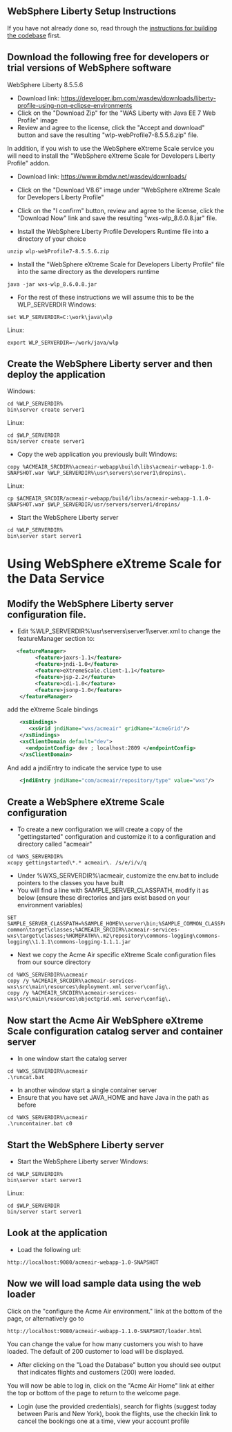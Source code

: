 ## WebSphere Liberty Setup Instructions 

If you have not already done so, read through the [instructions for building the codebase](Build_Instructions.md) first. 


## Download the following free for developers or trial versions of WebSphere software

WebSphere Liberty 8.5.5.6
* Download link:  https://developer.ibm.com/wasdev/downloads/liberty-profile-using-non-eclipse-environments
* Click on the "Download Zip" for the "WAS Liberty with Java EE 7 Web Profile" image 
* Review and agree to the license, click the "Accept and download" button and save the resulting "wlp-webProfile7-8.5.5.6.zip" file.

In addition, if you wish to use the WebSphere eXtreme Scale service you will need to install the  "WebSphere eXtreme Scale for Developers Liberty Profile" addon. 
* Download link:  https://www.ibmdw.net/wasdev/downloads/
* Click on the "Download V8.6" image under "WebSphere eXtreme Scale for Developers Liberty Profile"
* Click on the "I confirm" button, review and agree to the license, click the "Download Now" link and save the resulting "wxs-wlp_8.6.0.8.jar" file.

* Install the WebSphere Liberty Profile Developers Runtime file into a directory of your choice
```text
unzip wlp-webProfile7-8.5.5.6.zip
```

* Install the "WebSphere eXtreme Scale for Developers Liberty Profile" file into the same directory as the developers runtime
```text
java -jar wxs-wlp_8.6.0.8.jar
```

* For the rest of these instructions we will assume this to be the WLP_SERVERDIR
Windows:
```text
set WLP_SERVERDIR=C:\work\java\wlp
```
 
Linux:
```text
export WLP_SERVERDIR=~/work/java/wlp
```


## Create the WebSphere Liberty server and then deploy the application
Windows:
```text
cd %WLP_SERVERDIR%
bin\server create server1
```

Linux:
```text
cd $WLP_SERVERDIR
bin/server create server1
```

* Copy the web application you previously built
Windows:
```text
copy %ACMEAIR_SRCDIR%\acmeair-webapp\build\libs\acmeair-webapp-1.0-SNAPSHOT.war %WLP_SERVERDIR%\usr\servers\server1\dropins\.
```

Linux:
```text
cp $ACMEAIR_SRCDIR/acmeair-webapp/build/libs/acmeair-webapp-1.1.0-SNAPSHOT.war $WLP_SERVERDIR/usr/servers/server1/dropins/
```

* Start the WebSphere Liberty server
```text
cd %WLP_SERVERDIR%
bin\server start server1
```


# Using WebSphere eXtreme Scale for the Data Service 

## Modify the WebSphere Liberty server configuration file.  

* Edit %WLP_SERVERDIR%\usr\servers\server1\server.xml to change the featureManager section to:

```xml
   <featureManager>
         <feature>jaxrs-1.1</feature>
         <feature>jndi-1.0</feature>
         <feature>eXtremeScale.client-1.1</feature>
         <feature>jsp-2.2</feature>
         <feature>cdi-1.0</feature>
         <feature>jsonp-1.0</feature>
    </featureManager>
```

add the eXtreme Scale bindings
```xml
    <xsBindings>
       <xsGrid jndiName="wxs/acmeair" gridName="AcmeGrid"/>
    </xsBindings>
    <xsClientDomain default="dev">    
      <endpointConfig> dev ; localhost:2809 </endpointConfig>    
    </xsClientDomain>
```

And add a jndiEntry to indicate the service type to use
```xml
    <jndiEntry jndiName="com/acmeair/repository/type" value="wxs"/>
```

## Create a WebSphere eXtreme Scale configuration
* To create a new configuration we will create a copy of the "gettingstarted" configuration and customize it to a configuration and directory called "acmeair"
```text
cd %WXS_SERVERDIR%
xcopy gettingstarted\*.* acmeair\. /s/e/i/v/q
```
* Under %WXS_SERVERDIR%\acmeair, customize the env.bat to include pointers to the classes you have built
* You will find a line with SAMPLE_SERVER_CLASSPATH, modify it as below (ensure these directories and jars exist based on your environment variables)
```text
SET SAMPLE_SERVER_CLASSPATH=%SAMPLE_HOME%\server\bin;%SAMPLE_COMMON_CLASSPATH%;%ACMEAIR_SRCDIR%\acmeair-common\target\classes;%ACMEAIR_SRCDIR%\acmeair-services-wxs\target\classes;%HOMEPATH%\.m2\repository\commons-logging\commons-logging\\1.1.1\commons-logging-1.1.1.jar

```
* Next we copy the Acme Air specific eXtreme Scale configuration files from our source directory
```text
cd %WXS_SERVERDIR%\acmeair
copy /y %ACMEAIR_SRCDIR%\acmeair-services-wxs\src\main\resources\deployment.xml server\config\.
copy /y %ACMEAIR_SRCDIR%\acmeair-services-wxs\src\main\resources\objectgrid.xml server\config\.
```

## Now start the Acme Air WebSphere eXtreme Scale configuration catalog server and container server
* In one window start the catalog server
```text
cd %WXS_SERVERDIR%\acmeair
.\runcat.bat
```
* In another window start a single container server
 * Ensure that you have set JAVA_HOME and have Java in the path as before
```text
cd %WXS_SERVERDIR%\acmeair
.\runcontainer.bat c0
```


## Start the WebSphere Liberty server

* Start the WebSphere Liberty server
Windows:
```text
cd %WLP_SERVERDIR%
bin\server start server1
```

Linux:
```text
cd $WLP_SERVERDIR
bin/server start server1
```

## Look at the application
* Load the following url:
```text
http://localhost:9080/acmeair-webapp-1.0-SNAPSHOT
```


## Now we will load sample data using the web loader

Click on the "configure the Acme Air environment." link at the bottom of the page, or alternatively go to 
```text
http://localhost:9080/acmeair-webapp-1.1.0-SNAPSHOT/loader.html
```

You can change the value for how many customers you wish to have loaded.  The default of 200 customer to load will be displayed. 
* After clicking on the "Load the Database" button you should see output that indicates flights and customers (200) were loaded. 


You will now be able to log in, click on the "Acme Air Home" link at either the top or bottom of the page to return to the welcome page. 

* Login (use the provided credentials), search for flights (suggest today between Paris and New York), book the flights, use the checkin link to cancel the bookings one at a time, view your account profile


